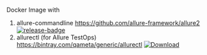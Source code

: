[release]: https://github.com/allure-framework/allure2/releases/latest "Latest release"
[release-badge]: https://img.shields.io/github/release/allure-framework/allure2.svg?style=flat
[allurectl-badge]: https://api.bintray.com/packages/qameta/generic/allurectl/images/download.svg
[allurectl-release]: https://bintray.com/qameta/generic/allurectl/_latestVersion
Docker Image with 
1. allure-commandline https://github.com/allure-framework/allure2
   [![release-badge][]][release]
2. allurectl (for Allure TestOps) https://bintray.com/qameta/generic/allurectl
   [![Download][allurectl-badge]][allurectl-release]